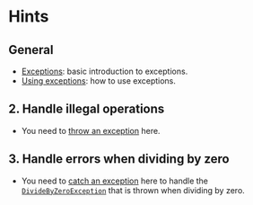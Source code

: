 # Hints

## General

- [Exceptions][exceptions]: basic introduction to exceptions.
- [Using exceptions][using-exceptions]: how to use exceptions.

## 2. Handle illegal operations

- You need to [throw an exception][creating-and-throwing-exceptions] here.

## 3. Handle errors when dividing by zero

- You need to [catch an exception][exception-handling] here to handle the [`DivideByZeroException`][divide-by-zero-exception] that is thrown when dividing by zero.

[exceptions]: https://docs.microsoft.com/en-us/dotnet/csharp/programming-guide/exceptions/
[using-exceptions]: https://docs.microsoft.com/en-us/dotnet/csharp/programming-guide/exceptions/using-exceptions
[exception-handling]: https://docs.microsoft.com/en-us/dotnet/csharp/programming-guide/exceptions/exception-handling
[creating-and-throwing-exceptions]: https://docs.microsoft.com/en-us/dotnet/csharp/programming-guide/exceptions/creating-and-throwing-exceptions
[divide-by-zero-exception]: https://docs.microsoft.com/en-us/dotnet/api/system.dividebyzeroexception?view=net-5.0